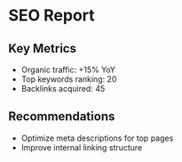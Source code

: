 # SEO Report

## Key Metrics
- Organic traffic: +15% YoY
- Top keywords ranking: 20
- Backlinks acquired: 45

## Recommendations
- Optimize meta descriptions for top pages
- Improve internal linking structure
